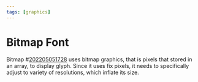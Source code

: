 ```yaml
---
tags: [graphics]
---
```


# Bitmap Font

Bitmap #[202205051728](202205051728.md) uses bitmap graphics, that is pixels that stored in an
array, to display glyph. Since it uses fix pixels, it needs to specifically
adjust to variety of resolutions, which inflate its size.
